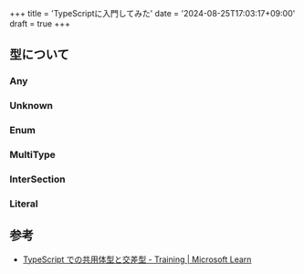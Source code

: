 +++
title = 'TypeScriptに入門してみた'
date = '2024-08-25T17:03:17+09:00'
draft = true
+++
 
## 型について

### Any

### Unknown

### Enum

### MultiType

### InterSection

### Literal

## 参考

- [TypeScript での共用体型と交差型 - Training | Microsoft Learn](https://learn.microsoft.com/ja-jp/training/modules/typescript-declare-variable-types/6-unions-intersections?source=learn)
